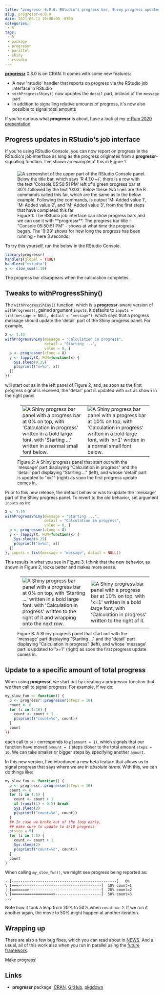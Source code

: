```yaml
---
title: "progressr 0.8.0: RStudio's progress bar, Shiny progress updates, and absolute progress"
slug: progressr-0.8.0
date: 2021-06-11 19:00:00 -0700
categories:
 - R
tags:
 - R
 - package
 - progressr
 - parallel
 - shiny
 - rstudio
---
```


**[progressr]** 0.8.0 is on CRAN.  It comes with some new features:

* A new 'rstudio' handler that reports on progress via the RStudio job interface in RStudio
* `withProgressShiny()` now updates the `detail` part, instead of the `message` part
* In addition to signalling relative amounts of progress, it's now also possible to signal total amounts

If you're curious what **progressr** is about, have a look at my [e-Rum 2020 presentation](/2020/07/04/progressr-erum2020-slides/).


## Progress updates in RStudio's job interface

If you're using RStudio Console, you can now report on progress in the RStudio's job interface as long as the progress originates from a **progressr**-signalling function.  I’ve shown an example of this in Figure&nbsp;1.

<figure style="margin-top: 3ex;">
<img src="/post/progressr-rstudio.png" alt="A screenshot of the upper part of the RStudio Console panel.  Below the title bar, which says 'R 4.1.0 ~/', there is a row with the text 'Console 05:50:51 PM' left of a green progress bar at 30% followed by the text '0:03'.  Below these two lines are the R commands called this far, which are the same as in the below example. Following the commands, is output 'M: Added value 1',  'M: Added value 2', and  'M: Added value 3', from the first steps that have completed this far."/>
<figcaption>
Figure 1: The RStudio job interface can show progress bars and we can use it with **progressr**.  The progress bar title - "Console 05:50:51 PM" - shows at what time the progress began.  The '0:03' shows for how long the progress has been running - here 3 seconds.
</figcaption>
</figure>

To try this yourself, run the below in the RStudio Console.

```r
library(progressr)
handlers(global = TRUE)
handlers("rstudio")
y <- slow_sum(1:10)
```

The progress bar disappears when the calculation completes.





## Tweaks to withProgressShiny()

The `withProgressShiny()` function, which is a **progressr**-aware version of `withProgress()`, gained argument `inputs`.  It defaults to `inputs = list(message = NULL, detail = "message")`, which says that a progress message should update the 'detail' part of the Shiny progress panel.  For example,

```r
X <- 1:10
withProgressShiny(message = "Calculation in progress",
                  detail = "Starting ...",
                  value = 0, {
  p <- progressor(along = X)
  y <- lapply(X, FUN=function(x) {
    Sys.sleep(0.25)
    p(sprintf("x=%d", x))
  })
})
```

will start out as in the left panel of Figure&nbsp;2, and, as soon as the first progress signal is received, the 'detail' part is updated with `x=1` as shown in the right panel.

<figure style="margin-top: 3ex;">
<table style="margin: 1ex;">
<tr style="margin: 1ex;">
<td>
<img src="/post/withProgressShiny_A_x=0.png" alt="A Shiny progress bar panel with a progress bar at 0% on top, with 'Calculation in progress' written in a bold large font, with 'Starting ...' written in a normal small font below."/>
</td>
<td>
<img src="/post/withProgressShiny_A_x=1.png" alt="A Shiny progress bar panel with a progress bar at 10% on top, with 'Calculation in progress' written in a bold large font, with 'x=1' written in a normal small font below."/>
</td>
</tr>
</table>
<figcaption>
Figure 2: A Shiny progress panel that start out with the 'message' part displaying "Calculation in progress" and the 'detail' part displaying "Starting ..." (left), and whose 'detail' part is updated to "x=1" (right) as soon the first progress update comes in.
</figcaption>
</figure>


Prior to this new release, the default behavior was to update the 'message' part of the Shiny progress panel.  To revert to the old behavior, set argument `inputs` as in:

```r
X <- 1:10
withProgressShiny(message = "Starting ...",
                  detail = "Calculation in progress",
                  value = 0, {
  p <- progressor(along = X)
  y <- lapply(X, FUN=function(x) {
    Sys.sleep(0.25)
    p(sprintf("x=%d", x))
  })
}, inputs = list(message = "message", detail = NULL))
```

This results in what you see in Figure&nbsp;3.  I think that the new behavior, as shown in Figure&nbsp;2, looks better and makes more sense.

<figure style="margin-top: 3ex;">
<table style="margin: 1ex;">
<tr style="margin: 1ex;">
<td>
<img src="/post/withProgressShiny_B_x=0.png" alt="A Shiny progress bar panel with a progress bar at 0% on top, with 'Starting ...' written in a bold large font, with 'Calculation in progress' written to the right of it and wrapping onto the next row."/>
</td>
<td>
<img src="/post/withProgressShiny_B_x=1.png" alt="A Shiny progress bar panel with a progress bar at 10% on top, with 'x=1' written in a bold large font, with 'Calculation in progress' written to the right of it."/>
</td>
</tr>
</table>
<figcaption>
Figure 3: A Shiny progress panel that start out with the 'message' part displaying "Starting ..." and the 'detail' part displaying "Calculation in progress" (left), and whose 'message' part is updated to "x=1" (right) as soon the first progress update comes in.
</figcaption>
</figure>


## Update to a specific amount of total progress

When using **progressr**, we start out by creating a progressor function that we then call to signal progress.  For example, if we do:

```r
my_slow_fun <- function() {
  p <- progressr::progressor(steps = 10)
  count <- 0
  for (i in 1:10) {
    count <- count + 1
    p(sprintf("count=%d", count))
  }
  count
})
```

each call to `p()` corresponds to `p(amount = 1)`, which signals that our function have moved `amount = 1` steps closer to the total amount `steps = 10`.  We can take smaller or bigger steps by specifying another `amount`.

In this new version, I've introduced a new beta feature that allows us to signal progress that says where we are in _absolute terms_.  With this, we can do things like:

```r
my_slow_fun <- function() {
  p <- progressr::progressor(steps = 10)
  count <- 0
  for (i in 1:5) {
    count <- count + 1
    if (runif(1) < 0.5) break
    Sys.sleep(2)
    p(sprintf("count=%d", count))
  }
  ## In case we broke out of the loop early,
  ## make sure to update to 5/10 progress
  p(step = 5)
  for (i in 1:5) {
    count <- count + 1
    Sys.sleep(2)
    p(sprintf("count=%d", count))
  }
  count
}
```

When calling `my_slow_fun()`, we might see progress being reported as:

```
- [------------------------------------------------]   0% 
\ [===>-------------------------------------]  10% count=1
| [=======>---------------------------------]  20% count=2
\ [===================>---------------------]  50% count=3
...
```

Note how it took a leap from 20% to 50% when `count == 2`.  If we run it another again, the move to 50% might happen at another iteration.


## Wrapping up

There are also a few bug fixes, which you can read about in [NEWS](https://progressr.futureverse.org/news/index.html).  And a usual, all of this work also when you run in parallel using the [future framework](https://futureverse.org).

Make progress!



## Links

* **progressr** package: [CRAN](https://cran.r-project.org/package=progressr), [GitHub](https://github.com/HenrikBengtsson/progressr), [pkgdown](https://progressr.futureverse.org)


[progressr]: https://progressr.futureverse.org
